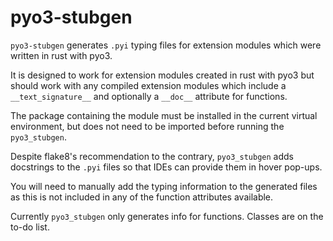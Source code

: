 # pyo3-stubgen

`pyo3-stubgen` generates `.pyi` typing files for extension modules which were written in rust with pyo3.

It is designed to work for extension modules created in rust with pyo3 but should work with any compiled extension
modules which include a `__text_signature__` and optionally a `__doc__` attribute for functions.

The package containing the module must be installed in the current virtual environment, but does not need to be
imported before running the `pyo3_stubgen`.

Despite flake8's recommendation to the contrary, `pyo3_stubgen` adds docstrings to the `.pyi` files so that IDEs can
provide them in hover pop-ups.

You will need to manually add the typing information to the generated files as this is not included in any of the
function attributes available.

Currently `pyo3_stubgen` only generates info for functions. Classes are on the to-do list.
